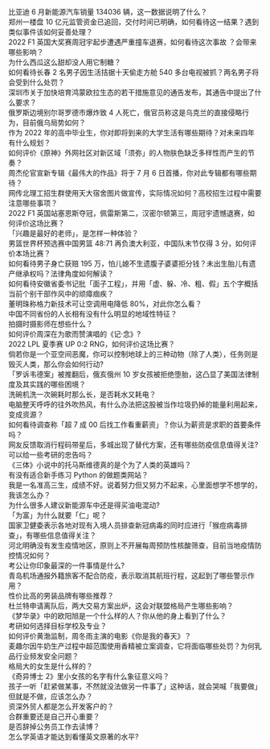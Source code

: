 比亚迪 6 月新能源汽车销量 134036 辆，这一数据说明了什么？  
郑州一楼盘 10 亿元监管资金已追回，交付时间已明确，如何看待这一结果？遇到类似事件该如何妥善处理？  
2022 F1 英国大奖赛周冠宇起步遭遇严重撞车退赛，如何看待这次事故 ？会带来哪些影响？  
为什么西瓜这么甜却没人用它制糖？  
如何看待长春 2 名男子因生活拮据十天偷走方舱 540 多台电视被抓？两名男子将会受到什么处罚？  
深圳市关于加快培育鸿蒙欧拉生态的若干措施意见的通告发布，其通告中提出了什么要求？  
俄罗斯边境别尔哥罗德市爆炸致 4 人死亡，俄官员称这是乌克兰的直接侵略行为，目前俄乌局势如何？  
作为 2022 年的高中毕业生，你对即将到来的大学生活有哪些期待？对未来四年有什么规划？  
如何评价《原神》外网社区对新区域「须弥」的人物肤色缺乏多样性而产生的节奏？  
周杰伦官宣新专辑《最伟大的作品》将于 7 月 6 日首播，你对此专辑都有哪些期待？  
网传北理工招生群使用天大宿舍图片做宣传，实际情况如何？高校招生过程中需要注意哪些事项？  
2022 F1 英国站塞恩斯夺冠，佩雷斯第二，汉密尔顿第三，周冠宇遗憾退赛，如何评价这场比赛？  
「兴趣是最好的老师」，是怎样一种体验？  
男篮世界杯预选赛中国男篮 48:71 再负澳大利亚，中国队末节仅得 3 分，如何评价本场比赛？  
如何看待男子身亡获赔 195 万，怕儿媳不生遗腹子婆婆拒分钱？未出生胎儿有遗产继承权吗？法律角度如何解读？  
如何看待安徽省委书记批「面子工程」，并用「虚、躲、冷、粗、假」五个字概括当前个别干部作风中的顽瘴痼疾？  
董明珠称格力新技术可让空调用电降低 80%，对此你怎么看？  
中国不同省份的人长相有没有什么明显的地域性特征？  
拍摄时摄影师在想些什么？  
如何评价周深在为歌而赞演唱的《记·念》?  
2022 LPL 夏季赛 UP 0:2 RNG，如何评价这场比赛？  
倘若你是一个亚空间恶魔，你可以控制地球上的三种动物（除了人类），任务则是毁灭人类，那么你会如何行动?  
「罗诉韦德案」被推翻后，俄亥俄州 10 岁女孩被拒绝堕胎，这凸显了美国法律制度及其实践的哪些困境？  
洗碗机洗一次碗耗时那么长，是否耗水又耗电？  
电脑整天呼呼的往外吹热风，有什么办法把这股被当作垃圾扔掉的能量利用起来，变成资源？  
如何看待调查称「超 7 成 00 后找工作看重薪资」？你认为薪资是求职的首要条件吗？  
网友反馈取消行程码带星后，多城出现了替代方案，还有哪些防疫信息值得关注?  
可以给一些考研的忠告吗？  
《三体》小说中的托马斯维德真的是个为了人类的英雄吗？  
有没有适合新手练习 Python 的做题类网站？  
我是一名准高三生，成绩不好。说着努力但又努力不起来，心里面想学不想学的，我该怎么办？  
为什么很多人建议新能源车中还是得买油电混动?  
「为富」为什么就要「仁」呢？  
国家卫健委表示各地对现有入境人员排查新冠病毒的同时应进行「猴痘病毒排查」，有哪些信息值得关注？  
河北明确没有发生疫情地区，原则上不开展每周预防性核酸筛查，目前当地疫情防控情况如何？  
考公让你印象最深的一件事情是什么?  
青岛机场通报外籍旅客不配合防疫，表示取消其航班行程，这起到了哪些警示作用？  
性价比高的男装品牌有哪些推荐？  
杜兰特申请离队后，两大交易方案出炉，这会对联盟格局产生哪些影响？  
《梦华录》中的欧阳旭是一个什么样的人？你从他的身上看到了什么？  
考研如何选择目标学校及专业？  
如何评价黄渤监制，周冬雨主演的电影《你是我的春天》？  
麦趣尔因牛奶生产过程中超范围使用香精被立案调查，它将面临哪些处罚？为何乳品行业频发安全问题？  
格局大的女生是什么样的？  
《奇异博士 2》里小女孩的名字有什么象征意义吗？  
孩子一听「赶紧做某事，不然就没法做另一件事了」这种话，就会哭喊「我要做」但就是不做，应该怎么办？  
资深外贸人都是怎么开发客户的？  
合群重要还是自己开心重要？  
是否辞掉公务员工作去读博？  
怎么学英语才能达到看懂英文原著的水平?  
